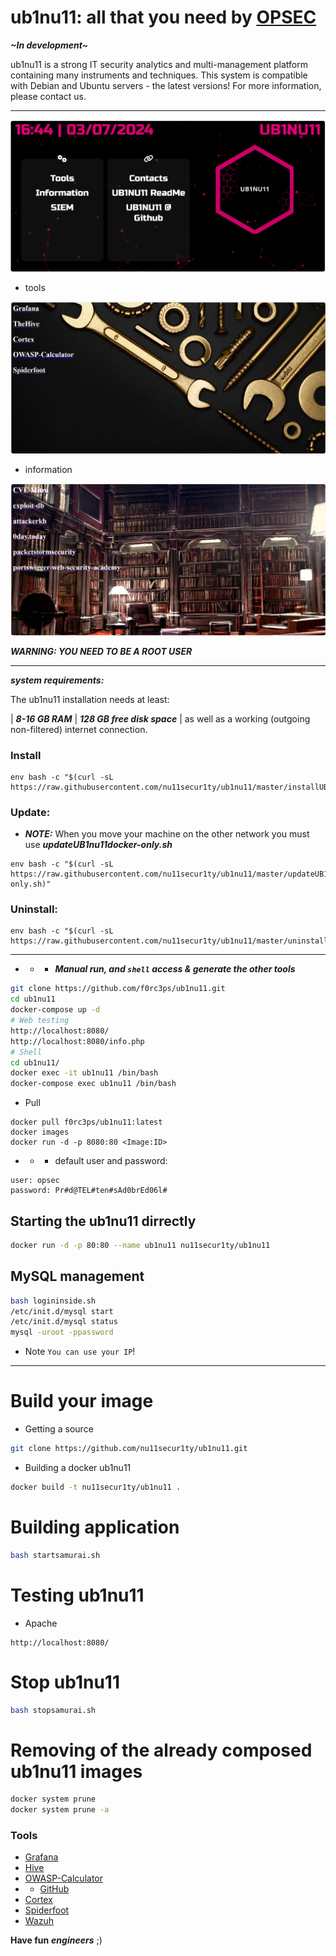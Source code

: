 # ub1nu11: all that you need by [OPSEC](https://cyboxopsec.com/CyboxOPSEC/)
***~In development~***

ub1nu11 is a strong IT security analytics and multi-management platform containing many instruments and techniques. 
This system is compatible with Debian and Ubuntu servers - the latest versions!
For more information, please contact us.

------------------------------------------------------------------------

[![](doc/ub1nu11.png)](https://www.patreon.com/posts/ub1nu11-12-5-0-107475779)

- tools

![](doc/tools.png)

- information

![](doc/info.png)

***WARNING: YOU NEED TO BE A ROOT USER***

------------------------------------------------------------------------

***system requirements:***

The ub1nu11 installation needs at least:

| ***8-16 GB RAM*** | ***128 GB free disk space*** | as well as a working (outgoing non-filtered) internet connection.

### Install
```
env bash -c "$(curl -sL https://raw.githubusercontent.com/nu11secur1ty/ub1nu11/master/installUB.sh)"
```
### Update:

- ***NOTE:*** When you move your machine on the other network you must use ***updateUB1nu11docker-only.sh***

```
env bash -c "$(curl -sL https://raw.githubusercontent.com/nu11secur1ty/ub1nu11/master/updateUB1nu11docker-only.sh)"
```
### Uninstall:
```
env bash -c "$(curl -sL https://raw.githubusercontent.com/nu11secur1ty/ub1nu11/master/uninstallUB.sh)"
```
-----------------------------------------------------------------------------------

- - - ***Manual run, and `shell` access & generate the other tools***
```bash
git clone https://github.com/f0rc3ps/ub1nu11.git
cd ub1nu11
docker-compose up -d
# Web testing
http://localhost:8080/
http://localhost:8080/info.php
# Shell
cd ub1nu11/
docker exec -it ub1nu11 /bin/bash
docker-compose exec ub1nu11 /bin/bash
```
- Pull
```
docker pull f0rc3ps/ub1nu11:latest
docker images
docker run -d -p 8080:80 <Image:ID>
```
- - - default user and password:
```
user: opsec
password: Pr#d@TEL#ten#sAd0brEd06l#
```
## Starting the ub1nu11 dirrectly

```bash
docker run -d -p 80:80 --name ub1nu11 nu11secur1ty/ub1nu11
```

## MySQL management

```bash
bash logininside.sh
/etc/init.d/mysql start
/etc/init.d/mysql status
mysql -uroot -ppassword
```
- Note 
`You can use your IP`!

------------------------------------------------
# Build your image

- Getting a source
```bash
git clone https://github.com/nu11secur1ty/ub1nu11.git
```
- Building a docker ub1nu11
```bash
docker build -t nu11secur1ty/ub1nu11 .
```
# Building application
```bash
bash startsamurai.sh
```
# Testing ub1nu11 
- Apache
```url
http://localhost:8080/
```

# Stop ub1nu11 
```bash
bash stopsamurai.sh
```
# Removing of the already composed ub1nu11 images
```bash
docker system prune
docker system prune -a
```
### Tools
- [Grafana](https://grafana.com/docs/grafana/latest/setup-grafana/installation/docker/)
- [Hive](https://docs.thehive-project.org/thehive/legacy/thehive3/installation/install-guide/)
- [OWASP-Calculator](https://javierolmedo.github.io/OWASP-Calculator/)
- - [GitHub](https://github.com/JavierOlmedo/OWASP-Calculator)
- [Cortex](https://github.com/TheHive-Project/Cortex)
- [Spiderfoot](https://github.com/smicallef/spiderfoot/tree/master)
- [Wazuh](https://wazuh.com/)


**Have fun** ***engineers*** ;)

